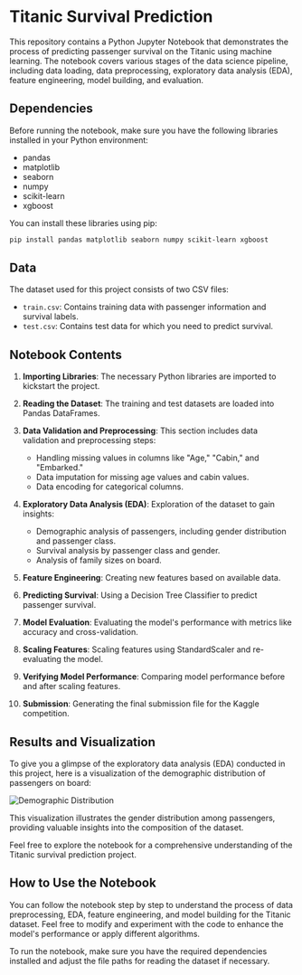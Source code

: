 # Titanic Survival Prediction

This repository contains a Python Jupyter Notebook that demonstrates the process of predicting passenger survival on the Titanic using machine learning. The notebook covers various stages of the data science pipeline, including data loading, data preprocessing, exploratory data analysis (EDA), feature engineering, model building, and evaluation.

## Dependencies

Before running the notebook, make sure you have the following libraries installed in your Python environment:

- pandas
- matplotlib
- seaborn
- numpy
- scikit-learn
- xgboost

You can install these libraries using pip:

```bash
pip install pandas matplotlib seaborn numpy scikit-learn xgboost
```

## Data

The dataset used for this project consists of two CSV files:

- `train.csv`: Contains training data with passenger information and survival labels.
- `test.csv`: Contains test data for which you need to predict survival.

## Notebook Contents

1. **Importing Libraries**: The necessary Python libraries are imported to kickstart the project.

2. **Reading the Dataset**: The training and test datasets are loaded into Pandas DataFrames.

3. **Data Validation and Preprocessing**: This section includes data validation and preprocessing steps:
   - Handling missing values in columns like "Age," "Cabin," and "Embarked."
   - Data imputation for missing age values and cabin values.
   - Data encoding for categorical columns.

4. **Exploratory Data Analysis (EDA)**: Exploration of the dataset to gain insights:
   - Demographic analysis of passengers, including gender distribution and passenger class.
   - Survival analysis by passenger class and gender.
   - Analysis of family sizes on board.

5. **Feature Engineering**: Creating new features based on available data.

6. **Predicting Survival**: Using a Decision Tree Classifier to predict passenger survival.

7. **Model Evaluation**: Evaluating the model's performance with metrics like accuracy and cross-validation.

8. **Scaling Features**: Scaling features using StandardScaler and re-evaluating the model.

9. **Verifying Model Performance**: Comparing model performance before and after scaling features.

10. **Submission**: Generating the final submission file for the Kaggle competition.

## Results and Visualization

To give you a glimpse of the exploratory data analysis (EDA) conducted in this project, here is a visualization of the demographic distribution of passengers on board:

![Demographic Distribution](images/demographic_distribution.png)

This visualization illustrates the gender distribution among passengers, providing valuable insights into the composition of the dataset.

Feel free to explore the notebook for a comprehensive understanding of the Titanic survival prediction project.

## How to Use the Notebook

You can follow the notebook step by step to understand the process of data preprocessing, EDA, feature engineering, and model building for the Titanic dataset. Feel free to modify and experiment with the code to enhance the model's performance or apply different algorithms.

To run the notebook, make sure you have the required dependencies installed and adjust the file paths for reading the dataset if necessary.
